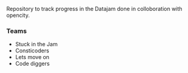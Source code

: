 Repository to track progress in the Datajam done in colloboration with opencity.

### Teams
- Stuck in the Jam
- Consticoders
- Lets move on
- Code diggers
